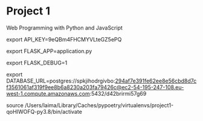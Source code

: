 # Project 1

Web Programming with Python and JavaScript

export API_KEY=9eQBm4FHCMYVLteGZ5ePQ

export FLASK_APP=application.py 

export FLASK_DEBUG=1

export DATABASE_URL=postgres://spkjihodrgivbo:294af7e391fe62ee8e56cbd8d7cf3561061af319f9ee8b6a8230a203fa79426c@ec2-54-195-247-108.eu-west-1.compute.amazonaws.com:5432/d42brirmi57g69

source /Users/laima/Library/Caches/pypoetry/virtualenvs/project1-qoHIWOFQ-py3.8/bin/activate